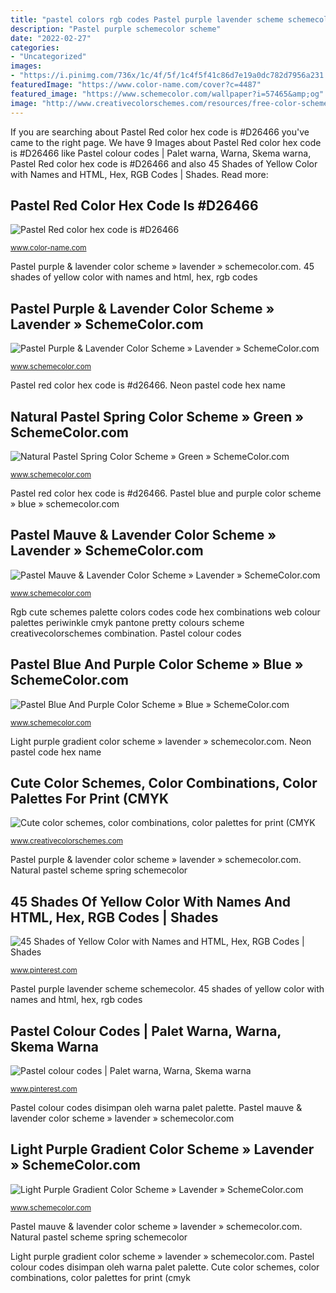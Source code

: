 ```yaml
---
title: "pastel colors rgb codes Pastel purple lavender scheme schemecolor"
description: "Pastel purple schemecolor scheme"
date: "2022-02-27"
categories:
- "Uncategorized"
images:
- "https://i.pinimg.com/736x/1c/4f/5f/1c4f5f41c86d7e19a0dc782d7956a231.jpg"
featuredImage: "https://www.color-name.com/cover?c=4487"
featured_image: "https://www.schemecolor.com/wallpaper?i=57465&amp;og"
image: "http://www.creativecolorschemes.com/resources/free-color-schemes/images/cute-web-colors.png"
---
```


If you are searching about Pastel Red color hex code is #D26466 you've came to the right page. We have 9 Images about Pastel Red color hex code is #D26466 like Pastel colour codes | Palet warna, Warna, Skema warna, Pastel Red color hex code is #D26466 and also 45 Shades of Yellow Color with Names and HTML, Hex, RGB Codes | Shades. Read more:

## Pastel Red Color Hex Code Is #D26466

![Pastel Red color hex code is #D26466](https://www.color-name.com/cover?c=4487 "Neon pastel code hex name")

<small>www.color-name.com</small>

Pastel purple &amp; lavender color scheme » lavender » schemecolor.com. 45 shades of yellow color with names and html, hex, rgb codes

## Pastel Purple &amp; Lavender Color Scheme » Lavender » SchemeColor.com

![Pastel Purple &amp; Lavender Color Scheme » Lavender » SchemeColor.com](https://www.schemecolor.com/wallpaper?i=56636&amp;og "Pastel purple lavender scheme schemecolor")

<small>www.schemecolor.com</small>

Pastel red color hex code is #d26466. Neon pastel code hex name

## Natural Pastel Spring Color Scheme » Green » SchemeColor.com

![Natural Pastel Spring Color Scheme » Green » SchemeColor.com](https://www.schemecolor.com/wallpaper?i=37321&amp;og "45 shades of yellow color with names and html, hex, rgb codes")

<small>www.schemecolor.com</small>

Pastel red color hex code is #d26466. Pastel blue and purple color scheme » blue » schemecolor.com

## Pastel Mauve &amp; Lavender Color Scheme » Lavender » SchemeColor.com

![Pastel Mauve &amp; Lavender Color Scheme » Lavender » SchemeColor.com](https://www.schemecolor.com/wallpaper?i=57465&amp;og "Rgb cute schemes palette colors codes code hex combinations web colour palettes periwinkle cmyk pantone pretty colours scheme creativecolorschemes combination")

<small>www.schemecolor.com</small>

Rgb cute schemes palette colors codes code hex combinations web colour palettes periwinkle cmyk pantone pretty colours scheme creativecolorschemes combination. Pastel colour codes

## Pastel Blue And Purple Color Scheme » Blue » SchemeColor.com

![Pastel Blue And Purple Color Scheme » Blue » SchemeColor.com](https://www.schemecolor.com/wallpaper?i=50812&amp;og "Pastel purple &amp; lavender color scheme » lavender » schemecolor.com")

<small>www.schemecolor.com</small>

Light purple gradient color scheme » lavender » schemecolor.com. Neon pastel code hex name

## Cute Color Schemes, Color Combinations, Color Palettes For Print (CMYK

![Cute color schemes, color combinations, color palettes for print (CMYK](http://www.creativecolorschemes.com/resources/free-color-schemes/images/cute-web-colors.png "Pastel blue and purple color scheme » blue » schemecolor.com")

<small>www.creativecolorschemes.com</small>

Pastel purple &amp; lavender color scheme » lavender » schemecolor.com. Natural pastel scheme spring schemecolor

## 45 Shades Of Yellow Color With Names And HTML, Hex, RGB Codes | Shades

![45 Shades of Yellow Color with Names and HTML, Hex, RGB Codes | Shades](https://i.pinimg.com/736x/1c/4f/5f/1c4f5f41c86d7e19a0dc782d7956a231.jpg "Pastel colour codes disimpan oleh warna palet palette")

<small>www.pinterest.com</small>

Pastel purple lavender scheme schemecolor. 45 shades of yellow color with names and html, hex, rgb codes

## Pastel Colour Codes | Palet Warna, Warna, Skema Warna

![Pastel colour codes | Palet warna, Warna, Skema warna](https://i.pinimg.com/originals/ee/de/82/eede82da30e6b37772b121dbb08e5b87.jpg "Pastel mauve &amp; lavender color scheme » lavender » schemecolor.com")

<small>www.pinterest.com</small>

Pastel colour codes disimpan oleh warna palet palette. Pastel mauve &amp; lavender color scheme » lavender » schemecolor.com

## Light Purple Gradient Color Scheme » Lavender » SchemeColor.com

![Light Purple Gradient Color Scheme » Lavender » SchemeColor.com](https://www.schemecolor.com/wallpaper?i=59095&amp;og "Pastel red color hex code is #d26466")

<small>www.schemecolor.com</small>

Pastel mauve &amp; lavender color scheme » lavender » schemecolor.com. Natural pastel scheme spring schemecolor

Light purple gradient color scheme » lavender » schemecolor.com. Pastel colour codes disimpan oleh warna palet palette. Cute color schemes, color combinations, color palettes for print (cmyk
